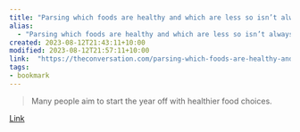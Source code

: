 ```yaml
---
title: "Parsing which foods are healthy and which are less so isn’t always straightforward – a new rating system aims to demystify the process"
alias:
  - "Parsing which foods are healthy and which are less so isn’t always straightforward – a new rating system aims to demystify the process"
created: 2023-08-12T21:43:11+10:00
modified: 2023-08-12T21:57:11+10:00
link:  "https://theconversation.com/parsing-which-foods-are-healthy-and-which-are-less-so-isnt-always-straightforward-a-new-rating-system-aims-to-demystify-the-process-192831"
tags:
- bookmark
---
```


> Many people aim to start the year off with healthier food choices.

[Link](https://theconversation.com/parsing-which-foods-are-healthy-and-which-are-less-so-isnt-always-straightforward-a-new-rating-system-aims-to-demystify-the-process-192831)